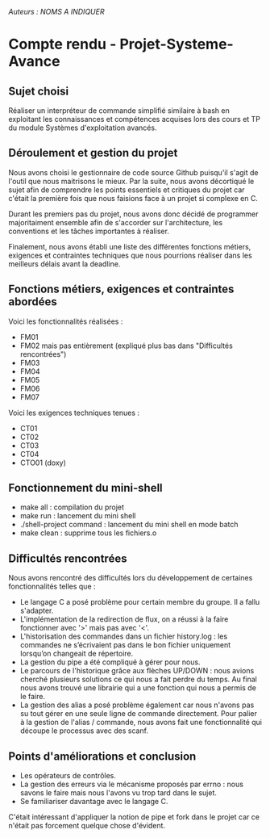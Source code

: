 *Auteurs : NOMS A INDIQUER*

# Compte rendu - Projet-Systeme-Avance

## Sujet choisi

Réaliser un interpréteur de commande simplifié similaire à bash en exploitant les connaissances et compétences acquises lors des cours et TP du module Systèmes d'exploitation avancés.

## Déroulement et gestion du projet

Nous avons choisi le gestionnaire de code source Github puisqu'il s'agit de l'outil que nous maitrisons le mieux.
Par la suite, nous avons décortiqué le sujet afin de comprendre les points essentiels et critiques du projet car c'était la première fois que nous faisions face à un projet si complexe en C.

Durant les premiers pas du projet, nous avons donc décidé de programmer majoritaiment ensemble afin de s'accorder sur l'architecture, les conventions et les tâches importantes à réaliser.

Finalement, nous avons établi une liste des différentes fonctions métiers, exigences et contraintes techniques que nous pourrions réaliser dans les meilleurs délais avant la deadline. 

## Fonctions métiers, exigences et contraintes abordées

Voici les fonctionnalités réalisées : 
- FM01
- FM02 mais pas entièrement (expliqué plus bas dans "Difficultés rencontrées")
- FM03
- FM04
- FM05
- FM06
- FM07

Voici les exigences techniques tenues : 
- CT01
- CT02
- CT03
- CT04
- CTO01 (doxy)

## Fonctionnement du mini-shell

- make all : compilation du projet
- make run : lancement du mini shell
- ./shell-project command : lancement du mini shell en mode batch
- make clean : supprime tous les fichiers.o

## Difficultés rencontrées

Nous avons rencontré des difficultés lors du développement de certaines fonctionnalités telles que : 
- Le langage C a posé problème pour certain membre du groupe. Il a fallu s'adapter.
- L'implémentation de la redirection de flux, on a réussi à la faire fonctionner avec '>' mais pas avec '<'.
- L'historisation des commandes dans un fichier history.log : les commandes ne s’écrivaient pas dans le bon fichier uniquement lorsqu’on changeait de répertoire. 
- La gestion du pipe a été compliqué à gérer pour nous.
- Le parcours de l'historique grâce aux flèches UP/DOWN : nous avions cherché plusieurs solutions ce qui nous a fait perdre du temps. Au final nous avons trouvé une librairie qui a une fonction qui nous a permis de le faire.
- La gestion des alias a posé problème également car nous n'avons pas su tout gérer en une seule ligne de commande directement. Pour palier à la gestion de l'alias / commande, nous avons fait une fonctionnalité qui découpe le processus avec des scanf.


## Points d'améliorations et conclusion

- Les opérateurs de contrôles. 
- La gestion des erreurs via le mécanisme proposés par errno : nous savons le faire mais nous l'avons vu trop tard dans le sujet. 
- Se familiariser davantage avec le langage C.

C'était intéressant d'appliquer la notion de pipe et fork dans le projet car ce n'était pas forcement quelque chose d'évident.